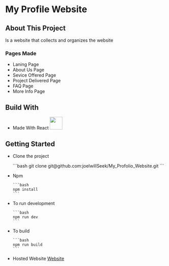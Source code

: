 <h1>My Profile Website</h1>

<h2>About This Project</h2>
<p>Is a website that collects and organizes the website</p>

<h3>Pages Made</h3>
<ul>
  <li>Laning Page</li>
  <li>About Us Page</li>
  <li>Sevice Offered Page</li>
  <li>Project Delivered Page</li>
  <li>FAQ Page</li>
  <li>More Info Page</li>
</ul>

<h2>Build With</h2>
<ul>
  <li>Made With React <img src="https://upload.wikimedia.org/wikipedia/commons/thumb/a/a7/React-icon.svg/2300px-React-icon.svg.png" width="40px" /></li>
</ul>

<h2>Getting Started</h2>
<ul>
  <li>
    <p>Clone the project</p>
```bash
git clone git@github.com:joelwillSeek/My_Profolio_Website.git
```
  </li>
  <li>
    <p>Npm</p>
    
    ```bash
    npm install
    ```
  </li>
  <li>
    <p>To run development</p>
    
    ```bash
    npm run dev
    ```
  </li>
  <li>
    <p>To build</p>
    
    ```bash
    npm run build
    ```
  </li>
  <li>
    Hosted Website <a href="#">Website</a>
  </li>
</ul>


